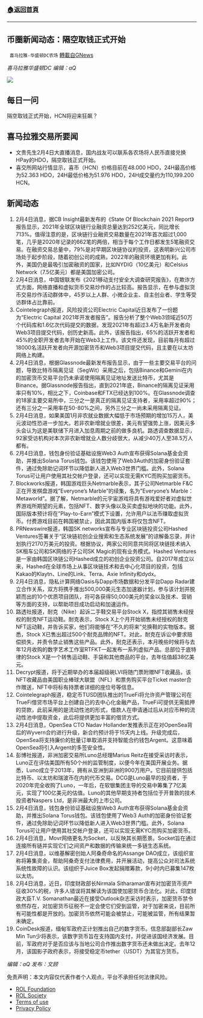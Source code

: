 ###  [:house:返回首頁](https://github.com/ourhimalayas/txt)
---


## 币圈新闻动态：隔空取钱正式开始
` 喜马拉雅-华盛顿DC农场` [轉載自GNews](https://gnews.org/zh-hans/1958942/)

*喜马拉雅华盛顿DC 编辑：aQ*

![](http://himalayawashingtondc.org/wp-content/uploads/2021/07/ScreenShot-2021-07-31-at-16.20.22@2x.png)



## 每日一问





隔空取钱正式开始，HCN将迎来狂飙？





## 喜马拉雅交易所要闻





- 文贵先生2月4日大直播消息，国内战友可以联系各农场将人民币直接兑换HPay的HDO，隔空取钱正式开始。
- 喜交所网站行情显示，喜币（HCN）价格目前在48.000 HDO，24H最高价格为52.363 HDO，24H最低价格为51.976 HDO，24H成交量约为110,199.200 HCN。






## 新闻动态





1. 2月4日消息，据CB Insight最新发布的《State Of Blockchain 2021 Report》报告显示，2021年全球区块链行业融资总量达到252亿美元，同比增长713%。值得注意的是，区块链行业融资交易数量在2021年首次超过1,000笔，几乎是2020年记录的662笔的两倍，相当于每个工作日都发生5笔融资交易。在融资交易总量中，79%是对早期区块链协议的投资，这表明新兴公司市场处于起步阶段，随着初创公司的成熟，2022年的融资环境更加有利。此外，美国仍是最吸引加密融资的国家，比如NYDIG（10亿美元）和Celsius Network（7.5亿美元）都是美国加密公司。
2. 2月4日消息，中国银联发布《2021移动支付安全大调查研究报告》，在欺诈方式方面，网络直播和虚拟货币交易炒作的占比较高。报告显示，在参与虚拟货币交易炒作活动群体中，45岁以上人群、小微企业主、自主创业者、学生等受访群体占比靠前。
3. Cointelegraph报道，风险投资公司Electric Capital近日发布了一份题为“Electric Capital 2021年开发者报告”。报告分析了整个Web3领域近50万个代码库和1.6亿次代码提交的数据，发现2021年有超过3.4万名新开发者向Web3项目提交代码，创历史新高。此外，该报告指出，65%的活跃开发者和45%的全职开发者去年开始在Web3上工作。该文件还发现，目前每月有超过18000名活跃开发者向开源加密货币和Web3项目提交代码，且主要在以太坊网络上构建。
4. 2月4日消息，根据Glassnode最新发布报告显示，由于一些主要交易平台的问题，导致比特币隔离见证（SegWit）采用之后，包括Binance和Gemini在内的加密货币交易平台仍未承诺使用隔离见证地址发送比特币，尤其是Binance。据Glassnode报告指出，直到2021年底，Binance的隔离见证采用率只有10%，相比之下，Coinbase和FTX已经达到100%。在Glassnode调查的18家主要交易所中，三分之一是真正的隔离见证支持者，采用率超过90%；还有三分之一采用率在50-80%之间，另外三分之一尚未采用隔离见证。
5. 2月4日消息，如果美国1月非农就业数据大幅低于市场预期的增加15万人，美元波动性恐进一步加大。若非农新增就业很差，美元有望强势上涨，因美元多头会认为这是美联储下月进入加息周期之前的做多良机。路透调查数据显示，92家受访机构对本次非农新增就业人数分歧很大，从减少40万人至38.5万人都有。
6. 2月4日消息，钱包身份验证基础设施Web3 Auth宣布获得Solana基金会资助，并推出Solana Torus钱包。该钱包使用了Web3Auth的加密身份验证套件，通过免除助记词环节以降低新人进入Web3世界门槛。此外，Solana Torus可让用户使用其社交帐户登录，还可以实现无需KYC而购买加密货币。
7. Blockworks报道，韩国游戏巨头Netmarble表示，其子公司Netmarble F&C正在开发棋盘游戏”Everyone’s Marble”的续集，名为”Everyone’s Marble：Metaworld”。据了解，Netmarble的元宇宙游戏将具有游戏爱好者对虚拟世界游戏所期望的元素，包括NFT、数字头像以及买卖虚拟地块的功能。此外，国际版本预计将在”Play-to-Earn”模式下设置，允许用户以法币赚取虚拟货币。付费游戏目前在韩国被禁止，因此其国内版本将仅包含NFT。
8. PRNewswire报道，韩国SK networks宣布与专业区块链投资公司Hashed Ventures签署关于“区块链初创企业搜索和生态系统发展”的谅解备忘录，并计划执行2170万美元的投资。根据协议，两家公司同意共同将区块链技术纳入SK租车公司和SK网络的子公司SK Magic的现有业务模式。Hashed Ventures是一家由韩国区块链公司Hashed成立的初创企业投资公司。自2017年成立以来，Hashed在全球市场上从事区块链技术和去中心化项目的投资，包括Kakao的Klaytn、Line的Link、Terra、Axie Infinity和dydx。
9. 2月4日消息，隐私计算网络Oasis与Dapp市场数据和分发平台Dapp Radar建立合作关系，双方将携手推出500,000美元生态加速器计划，参与该计划并脱颖而出的10个优质项目团队，将可各获得50,000美元的奖金以及技术、营销等方面的支持，以帮助项目成功启动和加速运作。
10. 路透社报道，耐克（Nike）起诉二手鞋交易平台Stock X，指控其销售未经授权的耐克NFT运动鞋。耐克表示，Stock X上个月开始销售未经授权的耐克NFT运动鞋，并告诉买家，他们将能够在“不久的将来”兑换鞋的实物版本。据悉，Stock X已售出超过500个耐克品牌的NFT。对此，耐克在诉讼中要求赔偿损失，并责令禁止销售这些产品。此外，耐克还表示，本月晚些时候将与去年12月收购的数字艺术工作室RTFKT一起发布一系列虚拟产品。总部位于底特律的Stock X是一个转售运动鞋、手袋和其他商品的平台，去年估值超38亿美元。
11. Decrypt报道，将于近期举办的本届超级碗LVI将随门票附赠NFT收藏品，该NFT收藏品由美国职业棒球大联盟（NFL）和票务购买平台Ticket master合作赠送，NFT中将标有持票者详细的座位号等信息。
12. Cointelegraph报道，稳定币TUSD团队推出的TrueFi将允许资产管理公司在TrueFi借贷市场平台上创建自己的去中心化金融产品，TrueFi可提供无需抵押的贷款，此前采用的是流动性池的形式，借款人在申请通过后从对应币种的流动性池中提取资金，此后将提供更加丰富的借贷方式。
13. 2月4日消息，OpenSea CTO Nadav Hollander发推表示正在对OpenSea背后的Wyvern合约进行升级，新合约预计将于15天内上线。升级完成后，OpenSea将支持廉价的批量订单取消并支持智能合约钱包Argent。这意味着OpenSea将引入Argent的多签安全性。
14. 彭博社报道，非洲加密交易所Luno总经理Marius Reitz在接受采访时表示，Luno正在评估美国所有50个州的监管制度，以便今年在美国开展业务。据悉，Luno成立于2013年，拥有从亚洲到非洲的900万用户。它目前提供包括比特币、以太坊和瑞波币在内的代币交易。DCG是Luno最早的投资者，于2020年完全收购了Luno，一年后，在软银集团主导的交易中筹集了7亿美元，实现了100亿美元的估值。Luno的其他早期支持者包括位于开普敦的技术投资者Naspers Ltd，是非洲最大的上市公司。
15. 2月4日消息，钱包身份验证基础设施Web3 Auth宣布获得Solana基金会资助，并推出Solana Torus钱包。该钱包使用了Web3 Auth的加密身份验证套件，通过免除助记词环节以降低新人进入Web3世界门槛。此外，Solana Torus可让用户使用其社交帐户登录，还可以实现无需KYC而购买加密货币。
16. 2月4日消息，Movr网络更名为Socket，以反映其长期愿景。Socket旨在通过连接所有链并实现它们之间资产和数据的传输来统一多链生态系统。
17. 2月4日消息，以维基解密创始人阿桑奇命名的Assange DAO成立，该组织宣称将筹集资金，帮助阿桑奇支付法律费用，并开展活动，提高公众对司法系统系统性故障的认识。该组织于Juice Box发起捐赠筹款，9小时内已募集147枚以太坊。
18. 2月4日消息，近日，印度财政部长Nirmala Sitharaman宣布对加密货币资产征收30%的税，许多人错误将其解读为该国使加密货币合法化。对此，印度财政大臣T.V. Somanathan最近在接受Outlook杂志采访时表示，加密货币禁令依然存在，对加密货币征税不一定会使它们受到监管，对于加密来说，目前所有可能性都是开放的。加密货币依然可能会被禁止，可能被监管，所有结果暂未确定。
19. CoinDesk报道，缅甸军政府正计划推出自己的数字货币。信息部副部长Zaw Min Tun少将表示，该数字货币旨在支持国内支付，并促进该国经济发展。目前，军政府对于是否应该与当地公司合作推出数字货币还未做出决定。去年12月，该国影子政府表示，将接受稳定币tether（USDT）为其官方货币。





*编辑：aQ
发布：文顾*


 
 

免责声明：本文内容仅代表作者个人观点，平台不承担任何法律风险。

- [ROL Foundation](https://rolfoundation.org/)
- [ROL Society](https://rolsociety.org/)
- [Terms of use](https://gnews.org/terms-of-use-3/)
- [Privacy Policy](https://gnews.org/privacy-policy/)
